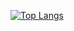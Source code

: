 [![Top Langs](https://github-readme-stats.vercel.app/api/top-langs/?username=fperellaholfel&theme=radical&count_private=true&langs_count=8)](https://github.com/anuraghazra/github-readme-stats)

<!---
fperellaholfeld/fperellaholfeld is a ✨ special ✨ repository because its `README.md` (this file) appears on your GitHub profile.
You can click the Preview link to take a look at your changes. 
--->
